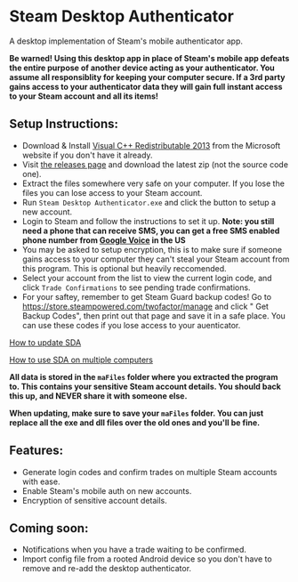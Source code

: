 # Steam Desktop Authenticator
A desktop implementation of Steam's mobile authenticator app.

**Be warned! Using this desktop app in place of Steam's mobile app defeats the entire purpose of another device acting as your authenticator. You assume all responsiblity for keeping your computer secure. If a 3rd party gains access to your  authenticator data they will gain full instant access to your Steam account and all its items!**

## Setup Instructions:
- Download & Install [Visual C++ Redistributable 2013](https://www.microsoft.com/en-us/download/details.aspx?id=40784) from the Microsoft website if you don't have it already.
- Visit [the releases page](https://github.com/Jessecar96/SteamDesktopAuthenticator/releases) and download the latest zip (not the source code one).
- Extract the files somewhere very safe on your computer. If you lose the files you can lose access to your Steam account.
- Run `Steam Desktop Authenticator.exe` and click the button to setup a new account.
- Login to Steam and follow the instructions to set it up. **Note: you still need a phone that can receive SMS, you can get a free SMS enabled phone number from [Google Voice](https://www.google.com/voice) in the US**
- You may be asked to setup encryption, this is to make sure if someone gains access to your computer they can't steal your Steam account from this program. This is optional but heavily reccomended.
- Select your account from the list to view the current login code, and click `Trade Confirmations` to see pending trade confirmations.
- For your saftey, remember to get Steam Guard backup codes! Go to https://store.steampowered.com/twofactor/manage and click "
Get Backup Codes", then print out that page and save it in a safe place. You can use these codes if you lose access to your auenticator.

[How to update SDA](https://github.com/Jessecar96/SteamDesktopAuthenticator/wiki/Updating)

[How to use SDA on multiple computers](https://github.com/Jessecar96/SteamDesktopAuthenticator/wiki/Using-SDA-on-multiple-computers)


**All data is stored in the `maFiles` folder where you extracted the program to. This contains your sensitive Steam account details. You should back this up, and NEVER share it with someone else.**

**When updating, make sure to save your `maFiles` folder. You can just replace all the exe and dll files over the old ones and you'll be fine.**

## Features:
- Generate login codes and confirm trades on multiple Steam accounts with ease.
- Enable Steam's mobile auth on new accounts.
- Encryption of sensitive account details.

## Coming soon:
- Notifications when you have a trade waiting to be confirmed.
- Import config file from a rooted Android device so you don't have to remove and re-add the desktop authenticator.
